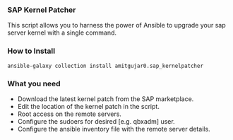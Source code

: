 ### SAP Kernel Patcher
This script allows you to harness the power of Ansible to upgrade your sap server kernel with a single command.

### How to Install

```ansible-galaxy collection install amitgujar0.sap_kernelpatcher```

### What you need
- Download the latest kernel patch from the SAP marketplace.
- Edit the location of the kernel patch in the script.
- Root access on the remote servers.
- Configure the sudoers for desired [e.g. qbxadm] user.
- Configure the ansible inventory file with the remote server details.
